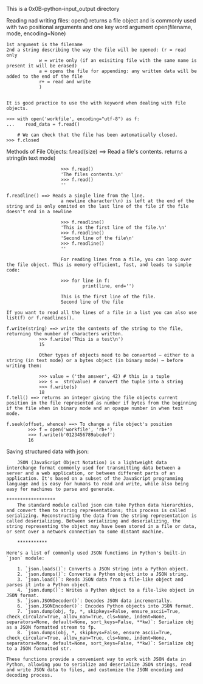 This is a 0x0B-python-input_output directory

Reading nad writing files:
    open() returns a file object and is commonly used with two positional arguments and one key word argument
    open(filename, mode, encoding=None)

    1st argument is the filename
    2nd a string describing the way the file will be opened: (r = read only
                w = write only (if an exisiting file with the same name is present it will be erased)
                a = opens the file for appending: any written data will be added to the end of the file
                r+ = read and write
                )
    
    
    It is good practice to use the with keyword when dealing with file objects.

    >>> with open('workfile', encoding="utf-8") as f:
    ...    read_data = f.read()

        # We can check that the file has been automatically closed.
    >>> f.closed

Methods of File Objects:
    f.read(size) ==> Read a file's contents. 
                        returns a string(in text mode)

                        >>> f.read()
                        'The files contents.\n'
                        >>> f.read()
                        ''

    f.readline() ==> Reads a single line from the line.
                        a newline character(\n) is left at the end of the string and is only ommited on the last line of the file if the file doesn't end in a newline

                        >>> f.readline()
                        'This is the first line of the file.\n'
                        >>> f.readline()
                        'Second line of the file\n'
                        >>> f.readline()
                        ''

                        For reading lines from a file, you can loop over the file object. This is memory efficient, fast, and leads to simple code:

                        >>> for line in f:
                                print(line, end='')

                        This is the first line of the file.
                        Second line of the file

    If you want to read all the lines of a file in a list you can also use list(f) or f.readlines().

    f.write(string) ==> write the contents of the string to the file, returning the number of characters written.
                >>> f.write('This is a test\n')
                15

                Other types of objects need to be converted – either to a string (in text mode) or a bytes object (in binary mode) – before writing them:

                >>> value = ('the answer', 42) # this is a tuple
                >>> s =  str(value) # convert the tuple into a string
                >>> f.write(s)
                18
    f.tell() ==> returns an integer giving the file objects current position in the file represented as number if bytes from the beginning if the file when in binary mode and an opaque number in when text mode.

    f.seek(offset, whence) ==> To change a file object's position
            >>> f = open('workfile', 'rb+')
            >>> f.write(b'0123456789abcdef')
            16



Saving structured data with json:

        JSON (JavaScript Object Notation) is a lightweight data interchange format commonly used for transmitting data between a server and a web application, or between different parts of an application. It's based on a subset of the JavaScript programming language and is easy for humans to read and write, while also being easy for machines to parse and generate.

    ******************
        The standard module called json can take Python data hierarchies, and convert them to string representations; this process is called serializing. Reconstructing the data from the string representation is called deserializing. Between serializing and deserializing, the string representing the object may have been stored in a file or data, or sent over a network connection to some distant machine.

        ***********

    Here's a list of commonly used JSON functions in Python's built-in `json` module:

        1. `json.loads()`: Converts a JSON string into a Python object.
        2. `json.dumps()`: Converts a Python object into a JSON string.
        3. `json.load()`: Reads JSON data from a file-like object and parses it into a Python object.
        4. `json.dump()`: Writes a Python object to a file-like object in JSON format.
        5. `json.JSONDecoder()`: Decodes JSON data incrementally.
        6. `json.JSONEncoder()`: Encodes Python objects into JSON format.
        7. `json.dump(obj, fp, *, skipkeys=False, ensure_ascii=True, check_circular=True, allow_nan=True, cls=None, indent=None, separators=None, default=None, sort_keys=False, **kw)`: Serialize obj as a JSON formatted stream to fp.
        8. `json.dumps(obj, *, skipkeys=False, ensure_ascii=True, check_circular=True, allow_nan=True, cls=None, indent=None, separators=None, default=None, sort_keys=False, **kw)`: Serialize obj to a JSON formatted str.

    These functions provide a convenient way to work with JSON data in Python, allowing you to serialize and deserialize JSON strings, read and write JSON data to files, and customize the JSON encoding and decoding process.
